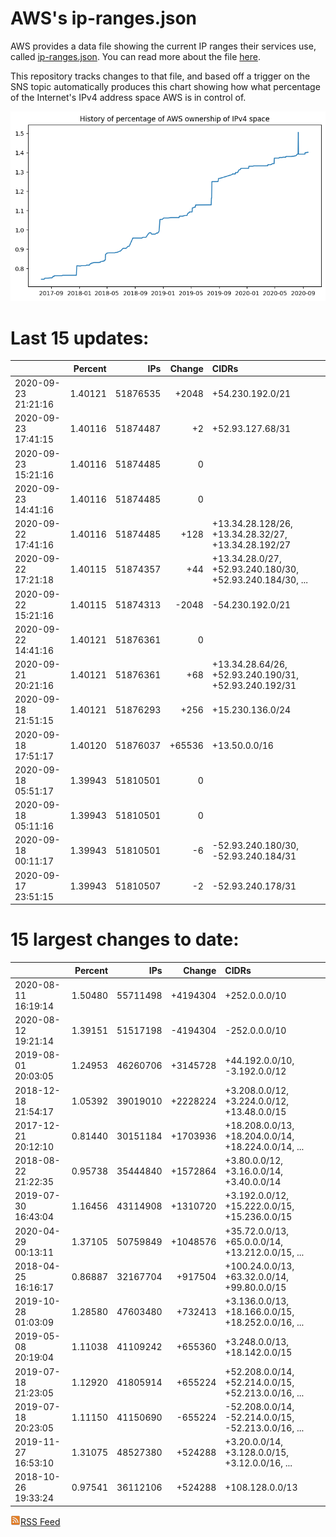# AWS's ip-ranges.json

AWS provides a data file showing the current IP ranges their
services use, called [ip-ranges.json](https://ip-ranges.amazonaws.com/ip-ranges.json).  You 
can read more about the file [here](https://docs.aws.amazon.com/general/latest/gr/aws-ip-ranges.html).

This repository tracks changes to that file, and based off a trigger on the SNS topic 
automatically produces this chart showing how what percentage of the Internet's IPv4 
address space AWS is in control of.

![History of AWS](history_count.png)

# Last 15 updates:

| | Percent | IPs | Change | CIDRs |
| :--- | ---: | ---: | ---: | :--- |
| 2020-09-23 21:21:16 | 1.40121 | 51876535 | +2048 | +54.230.192.0/21 |
| 2020-09-23 17:41:15 | 1.40116 | 51874487 | +2 | +52.93.127.68/31 |
| 2020-09-23 15:21:16 | 1.40116 | 51874485 | 0 |  |
| 2020-09-23 14:41:16 | 1.40116 | 51874485 | 0 |  |
| 2020-09-22 17:41:16 | 1.40116 | 51874485 | +128 | +13.34.28.128/26, +13.34.28.32/27, +13.34.28.192/27 |
| 2020-09-22 17:21:18 | 1.40115 | 51874357 | +44 | +13.34.28.0/27, +52.93.240.180/30, +52.93.240.184/30, ... |
| 2020-09-22 15:21:16 | 1.40115 | 51874313 | -2048 | -54.230.192.0/21 |
| 2020-09-22 14:41:16 | 1.40121 | 51876361 | 0 |  |
| 2020-09-21 20:21:16 | 1.40121 | 51876361 | +68 | +13.34.28.64/26, +52.93.240.190/31, +52.93.240.192/31 |
| 2020-09-18 21:51:15 | 1.40121 | 51876293 | +256 | +15.230.136.0/24 |
| 2020-09-18 17:51:17 | 1.40120 | 51876037 | +65536 | +13.50.0.0/16 |
| 2020-09-18 05:51:17 | 1.39943 | 51810501 | 0 |  |
| 2020-09-18 05:11:16 | 1.39943 | 51810501 | 0 |  |
| 2020-09-18 00:11:17 | 1.39943 | 51810501 | -6 | -52.93.240.180/30, -52.93.240.184/31 |
| 2020-09-17 23:51:15 | 1.39943 | 51810507 | -2 | -52.93.240.178/31 |


# 15 largest changes to date:

| | Percent | IPs | Change | CIDRs |
| :--- | ---: | ---: | ---: | :--- |
| 2020-08-11 16:19:14 | 1.50480 | 55711498 | +4194304 | +252.0.0.0/10 |
| 2020-08-12 19:21:14 | 1.39151 | 51517198 | -4194304 | -252.0.0.0/10 |
| 2019-08-01 20:03:05 | 1.24953 | 46260706 | +3145728 | +44.192.0.0/10, -3.192.0.0/12 |
| 2018-12-18 21:54:17 | 1.05392 | 39019010 | +2228224 | +3.208.0.0/12, +3.224.0.0/12, +13.48.0.0/15 |
| 2017-12-21 20:12:10 | 0.81440 | 30151184 | +1703936 | +18.208.0.0/13, +18.204.0.0/14, +18.224.0.0/14, ... |
| 2018-08-22 21:22:35 | 0.95738 | 35444840 | +1572864 | +3.80.0.0/12, +3.16.0.0/14, +3.40.0.0/14 |
| 2019-07-30 16:43:04 | 1.16456 | 43114908 | +1310720 | +3.192.0.0/12, +15.222.0.0/15, +15.236.0.0/15 |
| 2020-04-29 00:13:11 | 1.37105 | 50759849 | +1048576 | +35.72.0.0/13, +65.0.0.0/14, +13.212.0.0/15, ... |
| 2018-04-25 16:16:17 | 0.86887 | 32167704 | +917504 | +100.24.0.0/13, +63.32.0.0/14, +99.80.0.0/15 |
| 2019-10-28 01:03:09 | 1.28580 | 47603480 | +732413 | +3.136.0.0/13, +18.166.0.0/15, +18.252.0.0/16, ... |
| 2019-05-08 20:19:04 | 1.11038 | 41109242 | +655360 | +3.248.0.0/13, +18.142.0.0/15 |
| 2019-07-18 21:23:05 | 1.12920 | 41805914 | +655224 | +52.208.0.0/14, +52.214.0.0/15, +52.213.0.0/16, ... |
| 2019-07-18 20:23:05 | 1.11150 | 41150690 | -655224 | -52.208.0.0/14, -52.214.0.0/15, -52.213.0.0/16, ... |
| 2019-11-27 16:53:10 | 1.31075 | 48527380 | +524288 | +3.20.0.0/14, +3.128.0.0/15, +3.12.0.0/16, ... |
| 2018-10-26 19:33:24 | 0.97541 | 36112106 | +524288 | +108.128.0.0/13 |


[![RSS Icon](rss-icon.png)RSS Feed](https://raw.githubusercontent.com/seligman/aws-ip-ranges/master/rss.xml)
